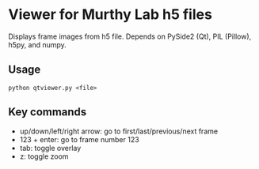 # Viewer for Murthy Lab h5 files

Displays frame images from h5 file. Depends on PySide2 (Qt), PIL (Pillow), h5py, and numpy.

## Usage

    python qtviewer.py <file>

## Key commands

- up/down/left/right arrow: go to first/last/previous/next frame
- 123 + enter: go to frame number 123
- tab: toggle overlay
- z: toggle zoom
